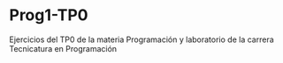 # Prog1-TP0
Ejercicios del TP0 de la materia Programación y laboratorio de la carrera Tecnicatura en Programación

